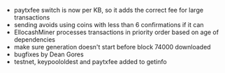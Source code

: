 * paytxfee switch is now per KB, so it adds the correct fee for large transactions
* sending avoids using coins with less than 6 confirmations if it can
* EllocashMiner processes transactions in priority order based on age of dependencies
* make sure generation doesn't start before block 74000 downloaded
* bugfixes by Dean Gores
* testnet, keypoololdest and paytxfee added to getinfo
